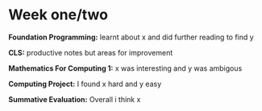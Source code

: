 # Week one/two

**Foundation Programming:** learnt about x and did further reading to find y

**CLS:** productive notes but areas for improvement

**Mathematics For Computing 1:** x was interesting and y was ambigous

**Computing Project:** I found x hard and y easy

**Summative Evaluation:** Overall i think x

